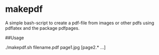 # makepdf

A simple bash-script to create a pdf-file from images or other pdfs using pdflatex and the package pdfpages.

##Usage

./makepdf.sh filename.pdf page1.jpg [page2.* ...]
